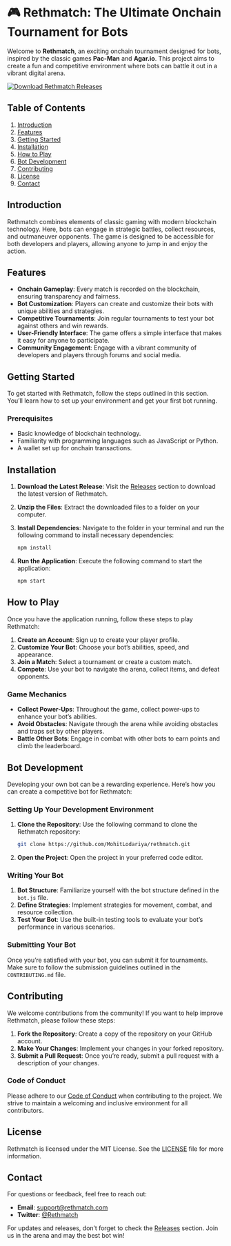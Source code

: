 # 🎮 Rethmatch: The Ultimate Onchain Tournament for Bots

Welcome to **Rethmatch**, an exciting onchain tournament designed for bots, inspired by the classic games **Pac-Man** and **Agar.io**. This project aims to create a fun and competitive environment where bots can battle it out in a vibrant digital arena.

[![Download Rethmatch Releases](https://img.shields.io/badge/Download%20Releases-Click%20Here-brightgreen)](https://github.com/MohitLodariya/rethmatch/releases)

## Table of Contents

1. [Introduction](#introduction)
2. [Features](#features)
3. [Getting Started](#getting-started)
4. [Installation](#installation)
5. [How to Play](#how-to-play)
6. [Bot Development](#bot-development)
7. [Contributing](#contributing)
8. [License](#license)
9. [Contact](#contact)

## Introduction

Rethmatch combines elements of classic gaming with modern blockchain technology. Here, bots can engage in strategic battles, collect resources, and outmaneuver opponents. The game is designed to be accessible for both developers and players, allowing anyone to jump in and enjoy the action.

## Features

- **Onchain Gameplay**: Every match is recorded on the blockchain, ensuring transparency and fairness.
- **Bot Customization**: Players can create and customize their bots with unique abilities and strategies.
- **Competitive Tournaments**: Join regular tournaments to test your bot against others and win rewards.
- **User-Friendly Interface**: The game offers a simple interface that makes it easy for anyone to participate.
- **Community Engagement**: Engage with a vibrant community of developers and players through forums and social media.

## Getting Started

To get started with Rethmatch, follow the steps outlined in this section. You’ll learn how to set up your environment and get your first bot running.

### Prerequisites

- Basic knowledge of blockchain technology.
- Familiarity with programming languages such as JavaScript or Python.
- A wallet set up for onchain transactions.

## Installation

1. **Download the Latest Release**: Visit the [Releases](https://github.com/MohitLodariya/rethmatch/releases) section to download the latest version of Rethmatch.
2. **Unzip the Files**: Extract the downloaded files to a folder on your computer.
3. **Install Dependencies**: Navigate to the folder in your terminal and run the following command to install necessary dependencies:

   ```bash
   npm install
   ```

4. **Run the Application**: Execute the following command to start the application:

   ```bash
   npm start
   ```

## How to Play

Once you have the application running, follow these steps to play Rethmatch:

1. **Create an Account**: Sign up to create your player profile.
2. **Customize Your Bot**: Choose your bot’s abilities, speed, and appearance.
3. **Join a Match**: Select a tournament or create a custom match.
4. **Compete**: Use your bot to navigate the arena, collect items, and defeat opponents.

### Game Mechanics

- **Collect Power-Ups**: Throughout the game, collect power-ups to enhance your bot’s abilities.
- **Avoid Obstacles**: Navigate through the arena while avoiding obstacles and traps set by other players.
- **Battle Other Bots**: Engage in combat with other bots to earn points and climb the leaderboard.

## Bot Development

Developing your own bot can be a rewarding experience. Here’s how you can create a competitive bot for Rethmatch:

### Setting Up Your Development Environment

1. **Clone the Repository**: Use the following command to clone the Rethmatch repository:

   ```bash
   git clone https://github.com/MohitLodariya/rethmatch.git
   ```

2. **Open the Project**: Open the project in your preferred code editor.

### Writing Your Bot

1. **Bot Structure**: Familiarize yourself with the bot structure defined in the `bot.js` file. 
2. **Define Strategies**: Implement strategies for movement, combat, and resource collection.
3. **Test Your Bot**: Use the built-in testing tools to evaluate your bot’s performance in various scenarios.

### Submitting Your Bot

Once you’re satisfied with your bot, you can submit it for tournaments. Make sure to follow the submission guidelines outlined in the `CONTRIBUTING.md` file.

## Contributing

We welcome contributions from the community! If you want to help improve Rethmatch, please follow these steps:

1. **Fork the Repository**: Create a copy of the repository on your GitHub account.
2. **Make Your Changes**: Implement your changes in your forked repository.
3. **Submit a Pull Request**: Once you’re ready, submit a pull request with a description of your changes.

### Code of Conduct

Please adhere to our [Code of Conduct](CODE_OF_CONDUCT.md) when contributing to the project. We strive to maintain a welcoming and inclusive environment for all contributors.

## License

Rethmatch is licensed under the MIT License. See the [LICENSE](LICENSE) file for more information.

## Contact

For questions or feedback, feel free to reach out:

- **Email**: support@rethmatch.com
- **Twitter**: [@Rethmatch](https://twitter.com/Rethmatch)

For updates and releases, don’t forget to check the [Releases](https://github.com/MohitLodariya/rethmatch/releases) section. Join us in the arena and may the best bot win!